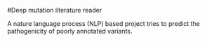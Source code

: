 #Deep mutation literature reader

A nature language process (NLP) based project tries to predict the pathogenicity of poorly annotated variants. 

